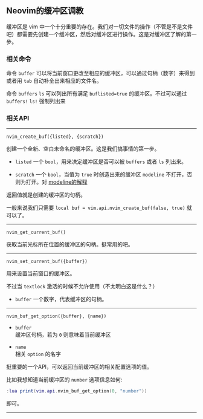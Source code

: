 ## Neovim的缓冲区调教

缓冲区是 vim 中一个十分重要的存在。我们对一切文件的操作（不管是不是文件吧）都需要先创建一个缓冲区，然后对缓冲区进行操作。这是对缓冲区了解的第一步。

### 相关命令

命令 `buffer` 可以将当前窗口更改至相应的缓冲区，可以通过句柄（数字）来得到或者用 `tab` 自动补全出来相应的文件名。

命令 `buffers` `ls` 可以列出所有满足 `buflisted=true` 的缓冲区。不过可以通过 `buffers!` `ls!` 强制列出来

### 相关API

--------------------------------------------------------------------------------

```
nvim_create_buf({listed}, {scratch})
```

创建一个全新、空白未命名的缓冲区。这是我们搞事情的第一步。

+ `listed`
  一个 `bool`，用来决定缓冲区是否可以被 `buffers` 或者 `ls` 列出来。

+ `scratch`
  一个 `bool`，当值为 `true` 时创造出来的缓冲区 `modeline` 不打开，否则为打开。对 [modeline的解释](https://zhuanlan.zhihu.com/p/151289861)

返回值就是创建的缓冲区的句柄。

一般来说我们只需要 `local buf = vim.api.nvim_create_buf(false, true)` 就可以了。

--------------------------------------------------------------------------------

```
nvim_get_current_buf()
```

获取当前光标所在位置的缓冲区的句柄。挺常用的吧。

--------------------------------------------------------------------------------

```
nvim_set_current_buf({buffer})
```

用来设置当前窗口的缓冲区。

不过当 `textlock` 激活的时候不允许使用（不太明白这是什么？）

+ `buffer` 一个数字，代表缓冲区的句柄。

--------------------------------------------------------------------------------

```
nvim_buf_get_option({buffer}, {name})
```

+ `buffer`  
  缓冲区句柄，若为 `0` 则意味着当前缓冲区

+ `name`  
  相关 `option` 的名字

挺重要的一个API，可以返回当前缓冲区的相关配置选项的值。

比如我想知道当前缓冲区的 `number` 选项信息如何:

``` lua
:lua print(vim.api.nvim_buf_get_option(0, "number"))
```

即可。

--------------------------------------------------------------------------------
